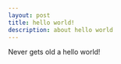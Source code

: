 ```yaml
---
layout: post
title: hello world!
description: about hello world
---
```


Never gets old a hello world!